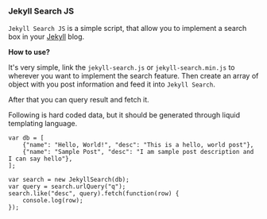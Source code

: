 ### Jekyll Search JS

`Jekyll Search JS` is a simple script, that allow you to implement a search box in your [Jekyll](https://jekyllrb.com/) blog.

**How to use?**

It's very simple, link the `jekyll-search.js` or `jekyll-search.min.js` to wherever you want to implement the search feature. Then create an array of object with you post information and feed it into `Jekyll Search`.

After that you can query result and fetch it.

Following is hard coded data, but it should be generated through liquid templating language.

```
var db = [
	{"name": "Hello, World!", "desc": "This is a hello, world post"},
	{"name": "Sample Post", "desc": "I am sample post description and I can say hello"},
];

var search = new JekyllSearch(db);
var query = search.urlQuery("q");
search.like("desc", query).fetch(function(row) {
	console.log(row);
});
```
